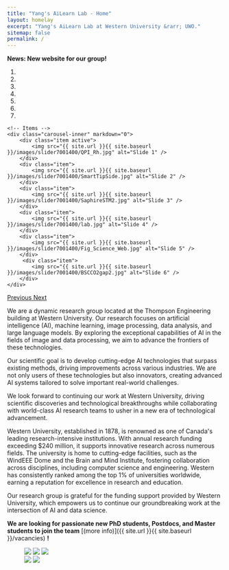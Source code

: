 ```yaml
---
title: "Yang's AiLearn Lab - Home"
layout: homelay
excerpt: "Yang's AiLearn Lab at Western University &rarr; UWO."
sitemap: false
permalink: /
---
```


**News: New website for our group!** 


<div markdown="0" id="carousel" class="carousel slide" data-ride="carousel" data-interval="4000" data-pause="hover" >
    <!-- Menu -->
    <ol class="carousel-indicators">
        <li data-target="#carousel" data-slide-to="0" class="active"></li>
        <li data-target="#carousel" data-slide-to="1"></li>
        <li data-target="#carousel" data-slide-to="2"></li>
        <li data-target="#carousel" data-slide-to="3"></li>
        <li data-target="#carousel" data-slide-to="4"></li>
        <li data-target="#carousel" data-slide-to="5"></li>
        <li data-target="#carousel" data-slide-to="6"></li>
    </ol>

    <!-- Items -->
    <div class="carousel-inner" markdown="0">
        <div class="item active">
            <img src="{{ site.url }}{{ site.baseurl }}/images/slider7001400/QPI_Rh.jpg" alt="Slide 1" />
        </div>
        <div class="item">
            <img src="{{ site.url }}{{ site.baseurl }}/images/slider7001400/SmartTipSide.jpg" alt="Slide 2" />
        </div>
        <div class="item">
            <img src="{{ site.url }}{{ site.baseurl }}/images/slider7001400/SaphireSTM2.jpg" alt="Slide 3" />
        </div>
        <div class="item">
            <img src="{{ site.url }}{{ site.baseurl }}/images/slider7001400/lab.jpg" alt="Slide 4" />
        </div>
        <div class="item">
            <img src="{{ site.url }}{{ site.baseurl }}/images/slider7001400/Fig_Science_Web.jpg" alt="Slide 5" />
        </div>       
         <div class="item">
            <img src="{{ site.url }}{{ site.baseurl }}/images/slider7001400/BSCCO2gap2.jpg" alt="Slide 6" />
        </div>
    </div>
  <a class="left carousel-control" href="#carousel" role="button" data-slide="prev">
    <span class="glyphicon glyphicon-chevron-left" aria-hidden="true"></span>
    <span class="sr-only">Previous</span>
  </a>
  <a class="right carousel-control" href="#carousel" role="button" data-slide="next">
    <span class="glyphicon glyphicon-chevron-right" aria-hidden="true"></span>
    <span class="sr-only">Next</span>
  </a>
</div>


We are a dynamic research group located at the Thompson Engineering building at Western University. Our research focuses on artificial intelligence (AI), machine learning, image processing, data analysis, and large language models. By exploring the exceptional capabilities of AI in the fields of image and data processing, we aim to advance the frontiers of these technologies.

Our scientific goal is to develop cutting-edge AI technologies that surpass existing methods, driving improvements across various industries. We are not only users of these technologies but also innovators, creating advanced AI systems tailored to solve important real-world challenges.

We look forward to continuing our work at Western University, driving scientific discoveries and technological breakthroughs while collaborating with world-class AI research teams to usher in a new era of technological advancement.

Western University, established in 1878, is renowned as one of Canada's leading research-intensive institutions. With annual research funding exceeding $240 million, it supports innovative research across numerous fields. The university is home to cutting-edge facilities, such as the WindEEE Dome and the Brain and Mind Institute, fostering collaboration across disciplines, including computer science and engineering. Western has consistently ranked among the top 1% of universities worldwide, earning a reputation for excellence in research and education.

Our research group is grateful for the funding support provided by Western University, which empowers us to continue our groundbreaking work at the intersection of AI and data science.

 **We are  looking for passionate new PhD students, Postdocs, and Master students to join the team** [(more info)]({{ site.url }}{{ site.baseurl }}/vacancies) **!**



<figure class="fourth">
  <div class="logo-row">
    <img src="{{ site.url }}{{ site.baseurl }}/images/logopic/western.png" class="logo">
    <img src="{{ site.url }}{{ site.baseurl }}/images/logopic/nserc.png" class="logo">
    <img src="{{ site.url }}{{ site.baseurl }}/images/logopic/vi.png" class="logo">
  </div>
  <div class="logo-row">
    <img src="{{ site.url }}{{ site.baseurl }}/images/logopic/computecanada.png" class="logo">
    <img src="{{ site.url }}{{ site.baseurl }}/images/logopic/mitacs.png" class="logo">
  </div>
</figure>
